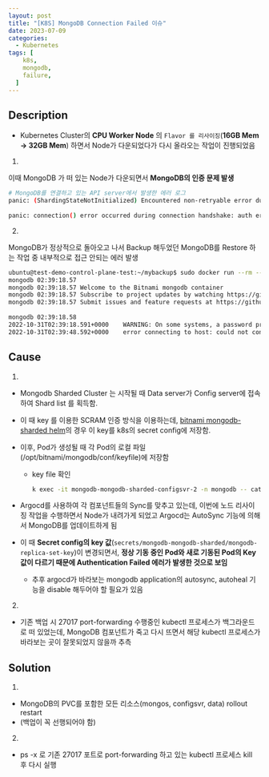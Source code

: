 ```yaml
---
layout: post
title: "[K8S] MongoDB Connection Failed 이슈"
date: 2023-07-09
categories:
  - Kubernetes
tags: [
    k8s,
    mongodb,
    failure,
  ]
---
```

## Description

- Kubernetes Cluster의 **CPU Worker Node** 의 `Flavor 를 리사이징`(**16GB Mem → 32GB Mem**) 하면서 Node가 다운되었다가 다시 올라오는 작업이 진행되었음

1.

이때 MongoDB 가 떠 있는 Node가 다운되면서 **MongoDB의 인증 문제 발생**

```bash
# MongoDB를 연결하고 있는 API server에서 발생한 에러 로그
panic: (ShardingStateNotInitialized) Encountered non-retryable error during query :: caused by :: Cannot accept sharding commands if sharding state has not been initialized with a shardIdentity document
 
panic: connection() error occurred during connection handshake: auth error: sasl conversation error: unable to authenticate using mechanism "SCRAM-SHA-1": (AuthenticationFailed) Authentication failed
```

2.

MongoDB가 정상적으로 돌아오고 나서 Backup 해두었던 MongoDB를 Restore 하는 작업 중 내부적으로 접근 안되는 에러 발생

```bash
ubuntu@test-demo-control-plane-test:~/mybackup$ sudo docker run --rm --name mongodb -v $(pwd):/app --net="host" bitnami/mongodb:latest mongorestore -u root -p $MONGODB_ROOT_PASSWORD /app
mongodb 02:39:18.57
mongodb 02:39:18.57 Welcome to the Bitnami mongodb container
mongodb 02:39:18.57 Subscribe to project updates by watching https://github.com/bitnami/containers
mongodb 02:39:18.57 Submit issues and feature requests at https://github.com/bitnami/containers/issues
 
mongodb 02:39:18.58
2022-10-31T02:39:18.591+0000    WARNING: On some systems, a password provided directly using --password may be visible to system status programs such as `ps` that may be invoked by other users. Consider omitting the password to provide it via stdin, or using the --config option to specify a configuration file with the password.
2022-10-31T02:39:48.592+0000    error connecting to host: could not connect to server: server selection error: server selection timeout, current topology: { Type: Single, Servers: [{ Addr: localhost:27017, Type: Unknown, Last error: connection() error occurred during connection handshake: connection(localhost:27017[-13]) incomplete read of message header: read tcp [::1]:59378->[::1]:27017: i/o timeout }, ] }
```

## Cause

1.

- Mongodb Sharded Cluster 는 시작될 때 Data server가 Config server에 접속하여 Shard list 를 획득함.
- 이 때 key 를 이용한 SCRAM 인증 방식을 이용하는데, [bitnami mongodb-sharded helm](https://github.com/bitnami/charts/tree/master/bitnami/mongodb-sharded)의 경우 이 key를 k8s의 secret config에 저장함.
- 이후, Pod가 생성될 때 각 Pod의 로컬 파일(/opt/bitnami/mongodb/conf/keyfile)에 저장함
    - key file 확인
        
        ```bash
        k exec -it mongodb-mongodb-sharded-configsvr-2 -n mongodb -- cat /opt/bitnami/mongodb/conf/keyfile
        ```
        
- Argocd를 사용하여 각 컴포넌트들의 Sync를 맞추고 있는데, 이번에 노드 리사이징 작업을 수행하면서 Node가 내려가게 되었고 Argocd는 AutoSync 기능에 의해서 MongoDB를 업데이트하게 됨
- 이 때 **Secret config의 key 값**(`secrets/mongodb-mongodb-sharded/mongodb-replica-set-key`)이 변경되면서, **정상 기동 중인 Pod와 새로 기동된 Pod의 Key 값이 다르기 때문에 Authentication Failed 에러가 발생한 것으로 보임**
    - 추후 argocd가 바라보는 mongodb application의 autosync, autoheal 기능을 disable 해두어야 할 필요가 있음

2.

- 기존 백업 시 27017 port-forwarding 수행중인 kubectl 프로세스가 백그라운드로 떠 있었는데, MongoDB 컴포넌트가 죽고 다시 뜨면서 해당 kubectl 프로세스가 바라보는 곳이 잘못되었지 않을까 추측

## Solution

1.

- MongoDB의 PVC를 포함한 모든 리소스(mongos, configsvr, data) rollout restart
- (백업이 꼭 선행되어야 함)

2.

- ps -x 로 기존 27017 포트로 port-forwarding 하고 있는 kubectl 프로세스 kill 후 다시 실행